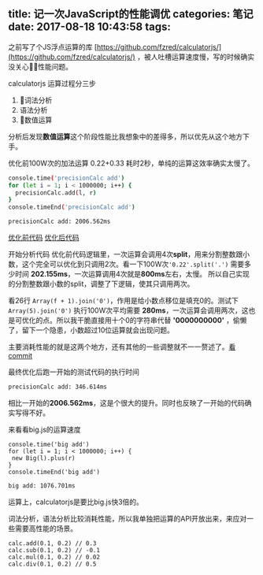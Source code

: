 title: 记一次JavaScript的性能调优
categories: 笔记
date: 2017-08-18 10:43:58
tags:
---
之前写了个JS浮点运算的库 [https://github.com/fzred/calculatorjs/](https://github.com/fzred/calculatorjs/) ，被人吐槽运算速度慢，写的时候确实没关心性能问题。

calculatorjs 运算过程分三步
1. 词法分析
2. 语法分析
3. 数值运算

分析后发现**数值运算**这个阶段性能比我想象中的差得多，所以优先从这个地方下手。

优化前100W次的加法运算 0.22+0.33 耗时2秒，单纯的运算这效率确实太慢了。
```bash
console.time('precisionCalc add')
for (let i = 1; i < 1000000; i++) {
  precisionCalc.add(l, r)
}
console.timeEnd('precisionCalc add')
```
```bash
precisionCalc add: 2006.562ms
```

[优化前代码](https://github.com/fzred/calculatorjs/blob/eabff6822803a26765632b7ad81ba5bd4eb5d967/src/precisionCalc.js)
[优化后代码](https://github.com/fzred/calculatorjs/blob/8e9c5c86016c9f07137efc350459501e43d27128/src/precisionCalc.js)

开始分析代码
优化前代码逻辑里，一次运算会调用4次**split**，用来分割整数跟小数，这个完全可以优化到只调用2次。看一下100W次`'0.22'.split('.')` 需要多少时间 **202.155ms**，一次运算调用4次就是**800ms**左右，太慢。
所以自己实现的分割整数跟小数的split，调整了下逻辑，使其只调用两次。

看26行 `Array(f + 1).join('0')`，作用是给小数点移位是填充0的。测试下 `Array(5).join('0')` 执行100W次平均需要 **280ms**，一次运算会调用两次，这也是可优化的点。所以我干脆直接用十个0的字符串代替 **'0000000000'** ，偷懒了，留下一个隐患，小数超过10位运算就会出现问题。

主要消耗性能的就是这两个地方，还有其他的一些调整就不一一赘述了。[看commit](https://github.com/fzred/calculatorjs/commit/8e9c5c86016c9f07137efc350459501e43d27128#diff-7475cae84adc3e34ada13fffd8556173)

最终优化后跑一开始的测试代码的执行时间
```bash
precisionCalc add: 346.614ms
```
相比一开始的**2006.562ms**，这是个很大的提升。同时也反映了一开始的代码确实写得不好。

来看看big.js的运算速度
```
console.time('big add')
for (let i = 1; i < 1000000; i++) {
 new Big(l).plus(r)
}
console.timeEnd('big add')
```
```bash
big add: 1076.701ms
```

运算上，calculatorjs是要比big.js快3倍的。

词法分析，语法分析比较消耗性能，所以我单独把运算的API开放出来，来应对一些需要高性能的场景。
```
calc.add(0.1, 0.2) // 0.3
calc.sub(0.1, 0.2) // -0.1
calc.mul(0.1, 0.2) // 0.02
calc.div(0.1, 0.2) // 0.5
```
